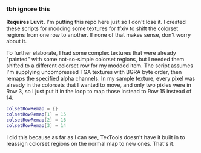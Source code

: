 ### tbh ignore this
**Requires Luvit.**
I'm putting this repo here just so I don't lose it. I created these scripts for modding some textures for ffxiv to shift the colorset regions from one row to another. If none of that makes sense, don't worry about it.

To further elaborate, I had some complex textures that were already "painted" with some not-so-simple colorset regions, but I needed them shifted to a different colorset row for my modded item.
The script assumes I'm supplying uncompressed TGA textures with BGRA byte order, then remaps the specified alpha channels. In my sample texture, every pixel was already in the colorsets that I wanted to move, and only two pixles were in Row 3, so I just put it in the loop to map those instead to Row 15 instead of 14.

```lua
colsetRowRemap = {}
colsetRowRemap[1] = 15
colsetRowRemap[2] = 16
colsetRowRemap[3] = 14
```

I did this because as far as I can see, TexTools doesn't have it built in to reassign colorset regions on the normal map to new ones. That's it.
